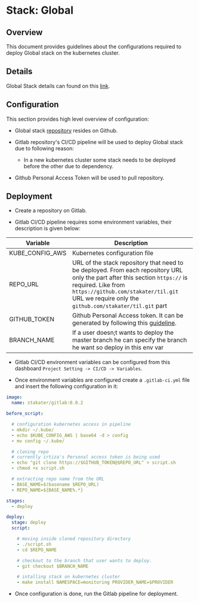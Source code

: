 # Stack: Global

## Overview
This document provides guidelines about the configurations required to deploy Global stack on the kubernetes cluster.

## Details
Global Stack details can found on this [link](/content/tools/global/external-dns/developer-documentation.md).

## Configuration

This section provides high level overview of configuration: 

* Global stack [repository](https://github.com/stakater/StakaterKubeHelmGlobal) resides on Github.

* Gitlab repository's CI/CD pipeline will be used to deploy Global stack due to following reason:
    
    * In a new kubernetes cluster some stack needs to be deployed before the other due to dependency.

* Github Personal Access Token will be used to pull repository.

## Deployment

* Create a repository on Gitlab.

* Gitlab CI/CD pipeline requires some environment variables, their description is given below:

| Variable | Description |
|---|---|
| KUBE_CONFIG_AWS  | Kubernetes configuration file |
| REPO_URL  | URL of the stack repository that need to be deployed. From each repository URL only the part after this section `https://` is required. Like from `https://github.com/stakater/til.git` URL we require only the `github.com/stakater/til.git` part |
| GITHUB_TOKEN  | Github Personal Access token. It can be generated by following this [guideline](https://github.com/stakater/til/blob/master/gitlab/gitlab-integration-with-github.md). |
| BRANCH_NAME  | If a user doesn;t wants to deploy the master branch he can specify the branch he want so deploy in this env var |

* Gitlab CI/CD environment variables can be configured from this dashboard `Project Setting -> CI/CD -> Variables`.

* Once environment variables are configured create a `.gitlab-ci.yml` file and insert the following configuration in it:

```yaml
image:
  name: stakater/gitlab:0.0.2

before_script:

  # configuration kubernetes access in pipeline
  - mkdir ~/.kube/
  - echo $KUBE_CONFIG_AWS | base64 -d > config
  - mv config ~/.kube/

  # cloning repo
  # currently irtiza's Personal access token is being used
  - echo "git clone https://$GITHUB_TOKEN@$REPO_URL" > script.sh
  - chmod +x script.sh

  # extracting repo name from the URL
  - BASE_NAME=$(basename $REPO_URL)
  - REPO_NAME=${BASE_NAME%.*}

stages:
  - deploy

deploy:
  stage: deploy
  script:

    # moving inside cloned repository directory
    - ./script.sh
    - cd $REPO_NAME

    # checkout to the branch that user wants to deploy.
    - git checkout $BRANCH_NAME

    # intalling stack on kubernetes cluster
    - make install NAMESPACE=monitoring PROVIDER_NAME=$PROVIDER
```

* Once configuration is done, run the Gitlab pipeline for deployment.


